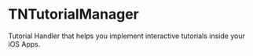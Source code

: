 # TNTutorialManager
Tutorial Handler that helps you implement interactive tutorials inside your iOS Apps.
